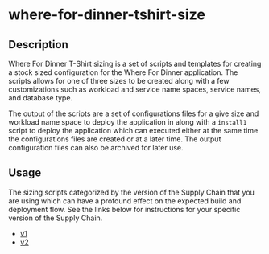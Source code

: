 # where-for-dinner-tshirt-size

## Description

Where For Dinner T-Shirt sizing is a set of scripts and templates for creating a stock sized configuration for the Where For Dinner application.  The scripts allows for one 
of three sizes to be created along with a few customizations such as workload and service name spaces, service names, and database type.  


The output of the scripts are a set 
of configurations files for a give size and workload name space to deploy the application in along with a `install1` script to deploy the application which can executed 
either at the same time the configurations files are created or at a later time.  The output configuration files can also be archived for later use.

## Usage

The sizing scripts categorized by the version of the Supply Chain that you are using which can have a profound effect on the expected build and deployment flow.
See the links below for instructions for your specific version of the Supply Chain.


* [v1](./v1/README.md)
* [v2](./v2/README.md)
